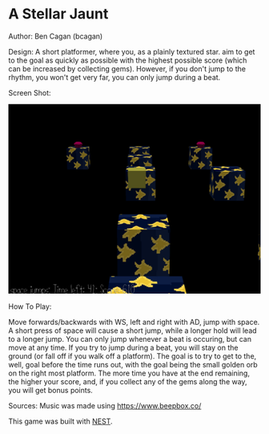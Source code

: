 # A Stellar Jaunt

Author: Ben Cagan (bcagan)

Design: A short platformer, where you, as a plainly textured star. aim to get to the goal as quickly
as possible with the highest possible score (which can be increased by collecting gems). However, if
you don't jump to the rhythm, you won't get very far, you can only jump during a beat.

Screen Shot:

![Screen Shot](screenshot.png)

How To Play:

Move forwards/backwards with WS, left and right with AD, jump with space. A short
press of space will cause a short jump, while a longer hold will lead to a longer jump. You can only
jump whenever a beat is occuring, but can move at any time. If you try to jump during a beat, you will stay
on the ground (or fall off if you walk off a platform). The goal is to try to get to the, well, goal before the
time runs out, with the goal being the small golden orb on the right most platform. The more time you have
at the end remaining, the higher your score, and, if you collect any of the gems along the way, you will
get bonus points.

Sources: Music was made using https://www.beepbox.co/

This game was built with [NEST](NEST.md).

